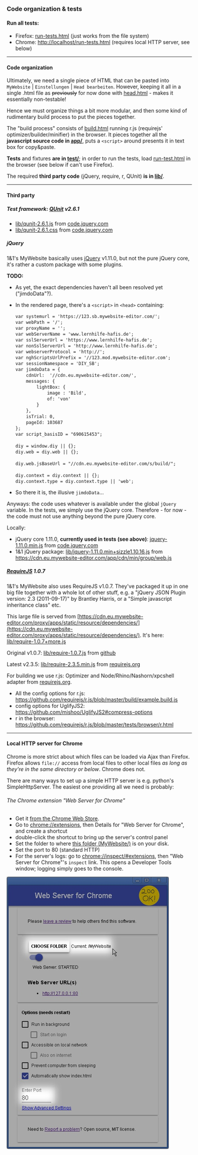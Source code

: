 ### Code organization & tests ###

#### Run all tests:
  * Firefox: [run-tests.html](run-tests.html) (just works from the file system)
  * Chrome: [http://localhost/run-tests.html](http://localhost/run-tests.html) (requires local HTTP server, see below)

---
#### Code organization ####
Ultimately, we need a single piece of HTML that can be pasted into `MyWebsite` | `Einstellungen` | `Head bearbeiten`.
However, keeping it all in a single .html file as <strike>previously</strike> for now done with [head.html](head.html)  - makes it essentially non-testable!

Hence we must organize things a bit more modular, and then some kind of rudimentary build process to put the pieces together.

The "build process" consists of [build.html](build.html) running r.js (requirejs' optimizer/builder/minifier) in the browser.
It pieces together all the **javascript source code in [app/](app/)**, puts a `<script>` around presents it in text box for copy&paste.

**Tests** and fixtures **are in [test/](test/)**; in order to run the tests, load [run-test.html](run-test.html) in the browser (see below if can't use Firefox).

The required **third party code** (jQuery, require, r, QUnit) **is in [lib/](lib/)**.

---

#### Third party ####

##### Test framework: [QUnit](https://qunitjs.com) v2.6.1 #####
  * [lib/qunit-2.6.1.js](lib/qunit-2.6.1.js) from [code.jquery.com](https://code.jquery.com/qunit/qunit-2.6.1.js)
  * [lib/qunit-2.6.1.css](lib/qunit-2.6.1.css) from [code.jquery.com](https://code.jquery.com/qunit/qunit-2.6.1.css)

##### jQuery #####
1&1's MyWebsite basically uses [jQuery](https://jquery.com) v1.11.0, but not the pure jQuery core, it's rather a custom package with some plugins.

**TODO:**

  * As yet, the exact dependencies haven't all been resolved yet ("jimdoData"?).
  * In the rendered page, there's a `<script>` in `<head>` containing:
	
		var systemurl = 'https://123.sb.mywebsite-editor.com/';
		var webPath = '/';
		var proxyName = '';
		var webServerName = 'www.lernhilfe-hafis.de';
		var sslServerUrl = 'https://www.lernhilfe-hafis.de';
		var nonSslServerUrl = 'http://www.lernhilfe-hafis.de';
		var webserverProtocol = 'http://';
		var nghScriptsUrlPrefix = '//123.mod.mywebsite-editor.com';
		var sessionNamespace = 'DIY_SB';
		var jimdoData = {
			cdnUrl:  '//cdn.eu.mywebsite-editor.com/',
			messages: {
				lightBox: {
					image : 'Bild',
					of: 'von'
				}
			},
		    isTrial: 0,
		    pageId: 103687
		};
		var script_basisID = "690615453";
		
		diy = window.diy || {};
		diy.web = diy.web || {};
		
		diy.web.jsBaseUrl = "//cdn.eu.mywebsite-editor.com/s/build/";
		
		diy.context = diy.context || {};
		diy.context.type = diy.context.type || 'web';

  * So there it is, the illusive `jimdoData`...

Anyways: the code uses whatever is available under the global `jQuery` variable.
In the tests, we simply use the jQuery core.
Therefore - for now - the code must not use anything beyond the pure jQuery core.


Locally:

  * jQuery core 1.11.0, **currently used in tests (see above)**: [jquery-1.11.0.min.js](lib/jquery-1.11.0.min.js) from [code.jquery.com](https://code.jquery.com/jquery-1.11.0.min.js) 
  * 1&1 jQuery package: [lib/jquery-1.11.0.min+sizzle1.10.16.js]() from https://cdn.eu.mywebsite-editor.com/app/cdn/min/group/web.js

##### [RequireJS](https://requirejs.org) 1.0.7 #####

1&1's MyWebsite also uses RequireJS v1.0.7. They've packaged it up in one big file together with a whole lot of other stuff, e.g. a "jQuery JSON Plugin version: 2.3 (2011-09-17)" by Brantley Harris, or a "Simple javascript inheritance class" etc.

This large file is served from [https://cdn.eu.mywebsite-editor.com/proxy/apps/static/resource/dependencies/](https://cdn.eu.mywebsite-editor.com/proxy/apps/static/resource/dependencies/). It's here: [lib/require-1.0.7+more.js](lib/require-1.0.7+more.js)

Original v1.0.7: [lib/require-1.0.7.js](lib/require-1.0.7.js)
from [github](https://github.com/requirejs/requirejs/blob/1.0.7/require.js)

Latest v2.3.5: [lib/require-2.3.5.min.js](lib/require-2.3.5.min.js)
from [requirejs.org](https://requirejs.org/docs/download.html)

For building we use r.js: Optimizer and Node/Rhino/Nashorn/xpcshell adapter
from [requirejs.org](https://requirejs.org/docs/release/2.3.5/r.js).
  
  * All the config options for r.js: https://github.com/requirejs/r.js/blob/master/build/example.build.js
  * config options for UglifyJS2: https://github.com/mishoo/UglifyJS2#compress-options
  * r in the browser: https://github.com/requirejs/r.js/blob/master/tests/browser/r.html



---
#### Local HTTP server for Chrome ####
Chrome is more strict about which files can be loaded via Ajax than Firefox.
Firefox allows `file://` access from local files to other local files *as long as they're in the same directory or below*.
Chrome does not. 

There are many ways to set up a simple HTTP server is e.g. python's SimpleHttpServer.
The easiest one providing all we need is probably:

###### The Chrome extension "Web Server for Chrome" ######
* Get it [from the Chrome Web Store](https://chrome.google.com/webstore/detail/web-server-for-chrome/ofhbbkphhbklhfoeikjpcbhemlocgigb).
* Go to [chrome://extensions](chrome://extensions), then Details for "Web Server for Chrome", and create a shortcut
* double-click the shortcut to bring up the server's control panel
* Set the folder to where [this folder (MyWebsite/)](../MyWebsite) is on your disk.
* Set the port to 80 (standard HTTP)
* For the server's logs: go to [chrome://inspect/#extensions](chrome://inspect/#extensions), then "Web Server for Chrome"'s `inspect` link. This opens a Developer Tools window; logging simply goes to the console.

![Chrome extension "Web Server for Chrome"](../i/Web-Server-For-Chrome.jpg)
